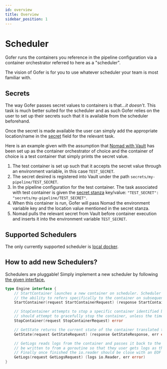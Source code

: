 ```yaml
---
id: overview
title: Overview
sidebar_position: 1
---
```


# Scheduler

Gofer runs the containers you reference in the pipeline configuration via a container orchestrator referred to here as a "scheduler".

The vision of Gofer is for you to use whatever scheduler your team is most familiar with.

## Secrets

The way Gofer passes secret values to containers is that..._it doesn't_. This task is much better suited for the scheduler and as such Gofer relies on the user to set up their secrets such that it is available from the scheduler beforehand.

Once the secret is made available the user can simply add the appropriate location/name in the [secret](../pipeline-configuration/task/task-stanza#task-parameters) field for the relevant task.

Here is an example given with the assumption that [Nomad with Vault](https://www.nomadproject.io/docs/integrations/vault-integration) has been set up as the container orchestrator of choice and the container of choice is a test container that simply prints the secret value.

1. The test container is set up such that it accepts the secret value through an environment variable, in this case `TEST_SECRET`.
2. The secret desired is registered into Vault under the path `secrets/my-pipeline/TEST_SECRET`.
3. In the pipeline configuration for the test container. The task associated with test container is given the [secret stanza](../pipeline-configuration/task/task-stanza#task-parameters) key/value: `"TEST_SECRET": "secrets/my-pipeline/TEST_SECRET"`.
4. When this container is run, Gofer will pass Nomad the environment variable key and the location value mentioned in the secret stanza.
5. Nomad pulls the relevant secret from Vault before container execution and inserts it into the environment variable `TEST_SECRET`.

## Supported Schedulers

The only currently supported scheduler is [local docker](docker/overview).

## How to add new Schedulers?

Schedulers are pluggable! Simply implement a new scheduler by following [the given interface.](https://github.com/clintjedwards/gofer/blob/053ad33e30e9fdf21a005fffbe9ad849fe258ec1/internal/scheduler/scheduler.go#L63)

```go
type Engine interface {
	// StartContainer launches a new container on scheduler. Scheduler should return a unique "schedulerID" to allow
	// the ability to refers specifically to the container on subsequent calls.
	StartContainer(request StartContainerRequest) (response StartContainerResponse, err error)

	// StopContainer attempts to stop a specific container identified by the aforementioned "schedulerID". The scheduler
	// should attempt to gracefully stop the container, unless the timeout is reached.
	StopContainer(request StopContainerRequest) error

	// GetState returns the current state of the container translated to the "models.ContainerState" enum.
	GetState(request GetStateRequest) (response GetStateResponse, err error)

	// GetLogs reads logs from the container and passes it back to the caller via an io.Reader. This io.reader can
	// be written to from a goroutine so that they user gets logs as they are streamed from the container.
	// Finally once finished the io.reader should be close with an EOF denoting that there are no more logs to be read.
	GetLogs(request GetLogsRequest) (logs io.Reader, err error)
}
```
